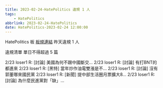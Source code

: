 ```yaml
---
title: 2023-02-24-HatePolitics 違規 1 人
tags:
    - HatePolitics
abbrlink: 2023-02-24-HatePolitics
date: HatePolitics-2023-02-24 12:00:00
---
```

HatePolitics 板 [板規連結](https://www.ptt.cc/bbs/HatePolitics/M.1617115262.A.D60.html)
昨天違規 1 人
<!-- more -->

違規清單
單日不得超過 5 篇

2/23 loser1 R: [討論] 美國為何不跟中國斷交…
2/23 loser1 R: [討論] 有打BNT的都進來
2/23 loser1 R: [黑特] 當年炒作油電雙漲是不…
2/23 loser1 R: [討論] 沒有郭董哪來國民黨
2/23 loser1 R: [新聞] 提中部生活圈月票擴大8…
2/23 loser1 R: [討論] 為什麼民進黨對「缺」…